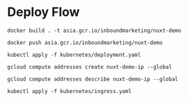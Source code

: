 # Deploy Flow

`docker build . -t asia.gcr.io/inboundmarketing/nuxt-demo`

`docker push asia.gcr.io/inboundmarketing/nuxt-demo`

`kubectl apply -f kubernetes/deployment.yaml`

`gcloud compute addresses create nuxt-demo-ip --global`

`gcloud compute addresses describe nuxt-demo-ip --global`

`kubectl apply -f kubernetes/ingress.yaml`

